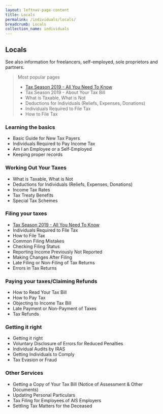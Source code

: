 ```yaml
---
layout: leftnav-page-content
title: Locals
permalink: /individuals/locals/
breadcrumb: Locals
collection_name: individuals
---
```


## Locals
See also information for freelancers, self-employed, sole proprietors and partners.

> Most popular pages
> * [Tax Season 2019 - All You Need To Know](https://prototype-iras-main.netlify.com/individuals/locals/taxseason2019/)
> * Tax Season 2019 - About Your Tax Bill
> * What is Taxable, What is Not
> *  Deductions for Individuals (Reliefs, Expenses, Donations)
> * Individuals Required to File Tax
> * How to File Tax

### Learning the basics
* Basic Guide for New Tax Payers
* Individuals Required to Pay Income Tax
* Am I an Employee or a Self-Employed
* Keeping proper records

### Working Out Your Taxes
* What is Taxable, What is Not
* Deductions for Individuals (Reliefs, Expenses, Donations)
* Income Tax Rates
* Tax Treaty Benefits
* Special Tax Schemes
     
### Filing your taxes
* [Tax Season 2019 - All You Need To Know](https://prototype-iras-main.netlify.com/individuals/locals/taxseason2019/)
* Individuals Required to File Tax
* How to File Tax
* Common Filing Mistakes
* Checking Filing Status
* Reporting Income Previously Not Reported
* Making Changes After Filing
* Late Filing or Non-Filing of Tax Returns
* Errors in Tax Returns

### Paying your taxes/Claiming Refunds
* How to Read Your Tax Bill
* How to Pay Tax
* Objecting to Income Tax Bill
* Late Payment or Non-Payment of Taxes
* Tax Refunds

### Getting it right
* Getting it right
* Voluntary Disclosure of Errors for Reduced Penalties
* Individual Audits by IRAS
* Getting Individuals to Comply
* Tax Evasion or Fraud

### Other Services
* Getting a Copy of Your Tax Bill (Notice of Assessment & Other Documents)
* Updating Personal Particulars
* Tax Filing for Employees of AIS Employers
* Settling Tax Matters for the Deceased
     
